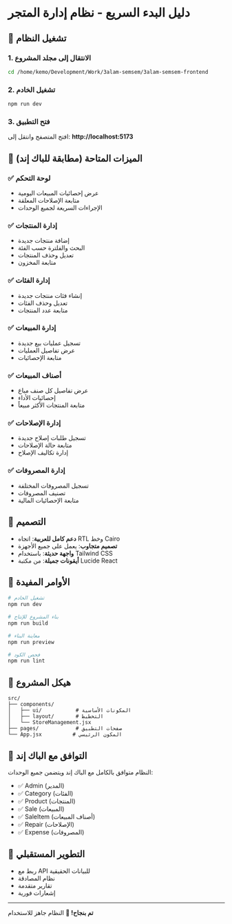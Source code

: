 # دليل البدء السريع - نظام إدارة المتجر

## 🚀 تشغيل النظام

### 1. الانتقال إلى مجلد المشروع
```bash
cd /home/kemo/Development/Work/3alam-semsem/3alam-semsem-frontend
```

### 2. تشغيل الخادم
```bash
npm run dev
```

### 3. فتح التطبيق
افتح المتصفح وانتقل إلى: **http://localhost:5173**

## 📱 الميزات المتاحة (مطابقة للباك إند)

### ✅ لوحة التحكم
- عرض إحصائيات المبيعات اليومية
- متابعة الإصلاحات المعلقة
- الإجراءات السريعة لجميع الوحدات

### ✅ إدارة المنتجات
- إضافة منتجات جديدة
- البحث والفلترة حسب الفئة
- تعديل وحذف المنتجات
- متابعة المخزون

### ✅ إدارة الفئات
- إنشاء فئات منتجات جديدة
- تعديل وحذف الفئات
- متابعة عدد المنتجات

### ✅ إدارة المبيعات
- تسجيل عمليات بيع جديدة
- عرض تفاصيل العمليات
- متابعة الإحصائيات

### ✅ أصناف المبيعات
- عرض تفاصيل كل صنف مباع
- إحصائيات الأداء
- متابعة المنتجات الأكثر مبيعاً

### ✅ إدارة الإصلاحات
- تسجيل طلبات إصلاح جديدة
- متابعة حالة الإصلاحات
- إدارة تكاليف الإصلاح

### ✅ إدارة المصروفات
- تسجيل المصروفات المختلفة
- تصنيف المصروفات
- متابعة الإحصائيات المالية

## 🎨 التصميم

- **دعم كامل للعربية**: اتجاه RTL وخط Cairo
- **تصميم متجاوب**: يعمل على جميع الأجهزة
- **واجهة حديثة**: باستخدام Tailwind CSS
- **أيقونات جميلة**: من مكتبة Lucide React

## 🔧 الأوامر المفيدة

```bash
# تشغيل الخادم
npm run dev

# بناء المشروع للإنتاج
npm run build

# معاينة البناء
npm run preview

# فحص الكود
npm run lint
```

## 📁 هيكل المشروع

```
src/
├── components/
│   ├── ui/           # المكونات الأساسية
│   ├── layout/       # التخطيط
│   └── StoreManagement.jsx
├── pages/            # صفحات التطبيق
└── App.jsx          # المكون الرئيسي
```

## 🔗 التوافق مع الباك إند

النظام متوافق بالكامل مع الباك إند ويتضمن جميع الوحدات:
- ✅ Admin (المدير)
- ✅ Category (الفئات)
- ✅ Product (المنتجات)
- ✅ Sale (المبيعات)
- ✅ SaleItem (أصناف المبيعات)
- ✅ Repair (الإصلاحات)
- ✅ Expense (المصروفات)

## 🚧 التطوير المستقبلي

- ربط مع API للبيانات الحقيقية
- نظام المصادقة
- تقارير متقدمة
- إشعارات فورية

---

**تم بنجاح! 🎉** النظام جاهز للاستخدام
